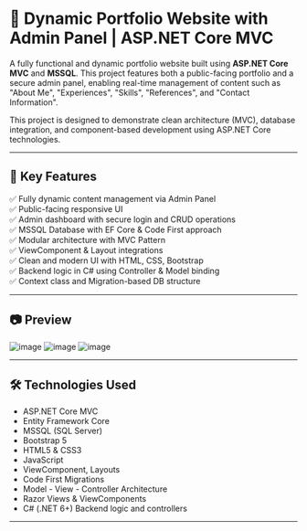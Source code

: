 # 🚀 Dynamic Portfolio Website with Admin Panel | ASP.NET Core MVC

A fully functional and dynamic portfolio website built using **ASP.NET Core MVC** and **MSSQL**. This project features both a public-facing portfolio and a secure admin panel, enabling real-time management of content such as "About Me", "Experiences", "Skills", "References", and "Contact Information".

This project is designed to demonstrate clean architecture (MVC), database integration, and component-based development using ASP.NET Core technologies.

---

## 🌟 Key Features

✅ Fully dynamic content management via Admin Panel  
✅ Public-facing responsive UI  
✅ Admin dashboard with secure login and CRUD operations  
✅ MSSQL Database with EF Core & Code First approach   
✅ Modular architecture with MVC Pattern  
✅ ViewComponent & Layout integrations  
✅ Clean and modern UI with HTML, CSS, Bootstrap  
✅ Backend logic in C# using Controller & Model binding  
✅ Context class and Migration-based DB structure

---

## 📷 Preview
![image](https://github.com/user-attachments/assets/5d447d4d-c666-460f-986d-fffefeb37b26) 
![image](https://github.com/user-attachments/assets/29fbcd64-ec3d-4185-9796-d7bb7cf5b3fc) 
![image](https://github.com/user-attachments/assets/099545a6-2dda-405f-81d3-b1b788ac9bfb)





---

## 🛠 Technologies Used

- ASP.NET Core MVC  
- Entity Framework Core  
- MSSQL (SQL Server)  
- Bootstrap 5  
- HTML5 & CSS3  
- JavaScript  
- ViewComponent, Layouts  
- Code First Migrations  
- Model - View - Controller Architecture
- Razor Views & ViewComponents 
- C# (.NET 6+) Backend logic and controllers       

---


